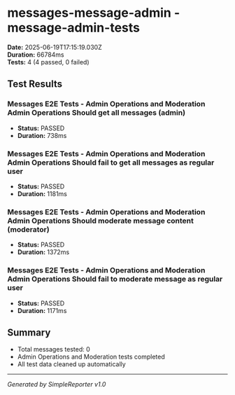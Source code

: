 # messages-message-admin - message-admin-tests

**Date:** 2025-06-19T17:15:19.030Z  
**Duration:** 66784ms  
**Tests:** 4 (4 passed, 0 failed)

## Test Results


### Messages E2E Tests - Admin Operations and Moderation Admin Operations Should get all messages (admin)
- **Status:** PASSED
- **Duration:** 738ms



### Messages E2E Tests - Admin Operations and Moderation Admin Operations Should fail to get all messages as regular user
- **Status:** PASSED
- **Duration:** 1181ms



### Messages E2E Tests - Admin Operations and Moderation Admin Operations Should moderate message content (moderator)
- **Status:** PASSED
- **Duration:** 1372ms



### Messages E2E Tests - Admin Operations and Moderation Admin Operations Should fail to moderate message as regular user
- **Status:** PASSED
- **Duration:** 1171ms



## Summary

- Total messages tested: 0
- Admin Operations and Moderation tests completed
- All test data cleaned up automatically

---
*Generated by SimpleReporter v1.0*
